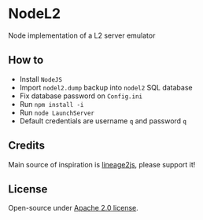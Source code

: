 # NodeL2
Node implementation of a L2 server emulator

<h2>How to</h2>

* Install `NodeJS`
* Import `nodel2.dump` backup into `nodel2` SQL database
* Fix database password on `Config.ini`
* Run `npm install -i`
* Run `node LaunchServer`
* Default credentials are username `q` and password `q`

<h2>Credits</h2>
Main source of inspiration is <a href="https://github.com/lineage2js/lineage2js">lineage2js</a>, please support it!

<h2>License</h2>

Open-source under [Apache 2.0 license](https://www.apache.org/licenses/LICENSE-2.0).
